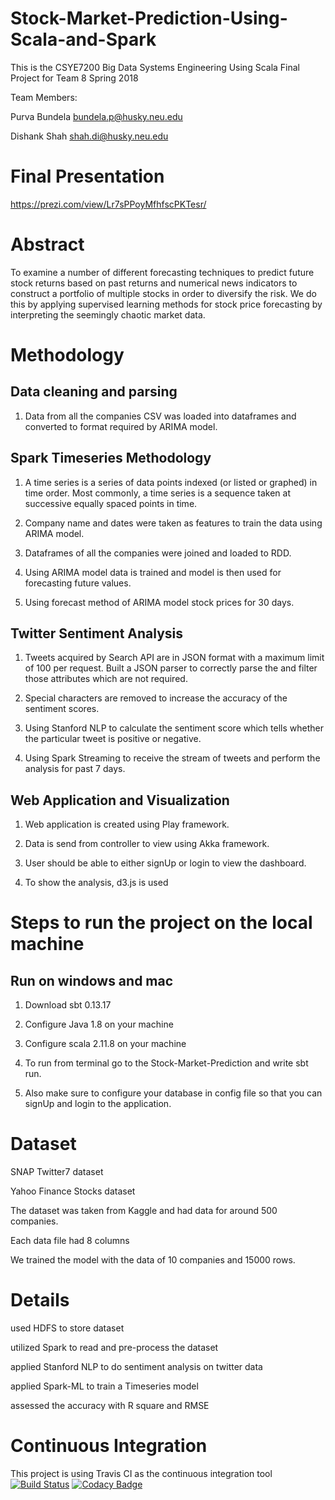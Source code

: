 

# Stock-Market-Prediction-Using-Scala-and-Spark

This is the CSYE7200 Big Data Systems Engineering Using Scala Final Project for Team 8 Spring 2018

Team Members:

Purva Bundela bundela.p@husky.neu.edu

Dishank Shah  shah.di@husky.neu.edu

# Final Presentation
https://prezi.com/view/Lr7sPPoyMfhfscPKTesr/

 # Abstract
 
To examine a number of different forecasting techniques to predict future stock returns based on past returns and numerical news indicators to construct a portfolio of multiple stocks in order to diversify the risk. We do this by applying supervised learning methods for stock price forecasting by interpreting the seemingly chaotic market data.

# Methodology
## Data cleaning and parsing
1.  Data from all the companies CSV was loaded into dataframes and converted to format required by ARIMA model.

## Spark Timeseries Methodology
1. A time series is a series of data points indexed (or listed or graphed) in time order. Most commonly, a time series is a sequence taken at successive equally spaced points in time.

2. Company name and dates were taken as features to train the data using ARIMA model.

3. Dataframes of all the companies were joined and loaded to RDD.

4. Using ARIMA model data is trained and model is then used for forecasting future values.

5. Using forecast method of ARIMA model stock prices for 30 days.

## Twitter Sentiment Analysis
1. Tweets acquired by Search API are in JSON format with a maximum limit of 100 per request. Built a JSON parser to correctly parse the and filter those attributes which are not required.

2. Special characters are removed to increase the accuracy of the sentiment scores.

3. Using Stanford NLP to calculate the sentiment score which tells whether the particular tweet is positive or negative.

4. Using Spark Streaming to receive the stream of tweets and perform the analysis for past 7 days.

## Web Application and Visualization
1. Web application is created using Play framework.

2. Data is send from controller to view using Akka framework.

2. User should be able to either signUp or login to view the dashboard.

3. To show the analysis, d3.js is used

# Steps to run the project on the local machine
## Run on windows and mac

1. Download sbt 0.13.17 

2. Configure Java 1.8 on your machine

3. Configure scala 2.11.8 on your machine

4. To run from terminal go to the Stock-Market-Prediction and write sbt run.

5. Also make sure to configure your database in config file so that you can signUp and login to the application.


# Dataset
SNAP Twitter7 dataset

Yahoo Finance Stocks dataset

The dataset was taken from Kaggle and had data for around 500 companies.

Each data file had 8 columns 

We trained the model with the data of 10 companies and 15000 rows.
# Details
used HDFS to store dataset

utilized Spark to read and pre-process the dataset

applied Stanford NLP to do sentiment analysis on twitter data

applied Spark-ML to train a Timeseries model

assessed the accuracy with R square and RMSE
# Continuous Integration

This project is using Travis CI as the continuous integration tool  [![Build Status](https://travis-ci.org/PurvaBundela/Stock-Market-Prediction-Using-Scala-and-Spark.svg?branch=master)](https://travis-ci.org/PurvaBundela/Stock-Market-Prediction-Using-Scala-and-Spark) [![Codacy Badge](https://api.codacy.com/project/badge/Grade/3ac16119b50b4677bf6be68eb36a518a)](https://www.codacy.com/app/dishanks9/Stock-Market-Prediction-Using-Scala-and-Spark?utm_source=github.com&amp;utm_medium=referral&amp;utm_content=dishanks9/Stock-Market-Prediction-Using-Scala-and-Spark&amp;utm_campaign=Badge_Grade)

